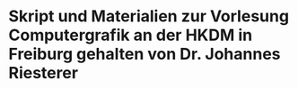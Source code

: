 # Skript und Materialien zur Vorlesung Computergrafik an der HKDM in Freiburg gehalten von Dr. Johannes Riesterer
